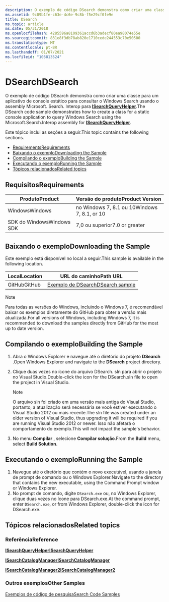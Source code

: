 ```yaml
---
description: O exemplo de código DSearch demonstra como criar uma classe para um aplicativo de console estático para consultar o Windows Search usando o assembly Microsoft. Search. Interop para ISearchQueryHelper.
ms.assetid: 9c09b1fe-c63e-4c6e-9c8b-f5e29cf0fe9e
title: DSearch
ms.topic: article
ms.date: 05/31/2018
ms.openlocfilehash: 4285596a8109361accd6b3adecf80ea98074e55e
ms.sourcegitcommit: 831e8f3db78ab820e1710cede244553c70e50500
ms.translationtype: MT
ms.contentlocale: pt-BR
ms.lasthandoff: 01/07/2021
ms.locfileid: "105813524"
---
```

# <a name="dsearch"></a><span data-ttu-id="37d32-103">DSearch</span><span class="sxs-lookup"><span data-stu-id="37d32-103">DSearch</span></span>

<span data-ttu-id="37d32-104">O exemplo de código DSearch demonstra como criar uma classe para um aplicativo de console estático para consultar o Windows Search usando o assembly Microsoft. Search. Interop para [**ISearchQueryHelper**](/windows/desktop/api/Searchapi/nn-searchapi-isearchqueryhelper).</span><span class="sxs-lookup"><span data-stu-id="37d32-104">The DSearch code sample demonstrates how to create a class for a static console application to query Windows Search using the Microsoft.Search.Interop assembly for [**ISearchQueryHelper**](/windows/desktop/api/Searchapi/nn-searchapi-isearchqueryhelper).</span></span>

<span data-ttu-id="37d32-105">Este tópico inclui as seções a seguir.</span><span class="sxs-lookup"><span data-stu-id="37d32-105">This topic contains the following sections.</span></span>

- [<span data-ttu-id="37d32-106">Requirements</span><span class="sxs-lookup"><span data-stu-id="37d32-106">Requirements</span></span>](#requirements)
- [<span data-ttu-id="37d32-107">Baixando o exemplo</span><span class="sxs-lookup"><span data-stu-id="37d32-107">Downloading the Sample</span></span>](#downloading-the-sample)
- [<span data-ttu-id="37d32-108">Compilando o exemplo</span><span class="sxs-lookup"><span data-stu-id="37d32-108">Building the Sample</span></span>](#building-the-sample)
- [<span data-ttu-id="37d32-109">Executando o exemplo</span><span class="sxs-lookup"><span data-stu-id="37d32-109">Running the Sample</span></span>](#running-the-sample)
- [<span data-ttu-id="37d32-110">Tópicos relacionados</span><span class="sxs-lookup"><span data-stu-id="37d32-110">Related topics</span></span>](#related-topics)

## <a name="requirements"></a><span data-ttu-id="37d32-111">Requisitos</span><span class="sxs-lookup"><span data-stu-id="37d32-111">Requirements</span></span>

| <span data-ttu-id="37d32-112">Produto</span><span class="sxs-lookup"><span data-stu-id="37d32-112">Product</span></span>     | <span data-ttu-id="37d32-113">Versão do produto</span><span class="sxs-lookup"><span data-stu-id="37d32-113">Product Version</span></span>          |
|-------------|--------------------------|
| <span data-ttu-id="37d32-114">Windows</span><span class="sxs-lookup"><span data-stu-id="37d32-114">Windows</span></span>     | <span data-ttu-id="37d32-115">no Windows 7, 8.1 ou 10</span><span class="sxs-lookup"><span data-stu-id="37d32-115">Windows 7, 8.1, or 10</span></span>    |
| <span data-ttu-id="37d32-116">SDK do Windows</span><span class="sxs-lookup"><span data-stu-id="37d32-116">Windows SDK</span></span> | <span data-ttu-id="37d32-117">7,0 ou superior</span><span class="sxs-lookup"><span data-stu-id="37d32-117">7.0 or greater</span></span>           |

## <a name="downloading-the-sample"></a><span data-ttu-id="37d32-118">Baixando o exemplo</span><span class="sxs-lookup"><span data-stu-id="37d32-118">Downloading the Sample</span></span>

<span data-ttu-id="37d32-119">Este exemplo está disponível no local a seguir.</span><span class="sxs-lookup"><span data-stu-id="37d32-119">This sample is available in the following location.</span></span>

| <span data-ttu-id="37d32-120">Local</span><span class="sxs-lookup"><span data-stu-id="37d32-120">Location</span></span>      | <span data-ttu-id="37d32-121">URL do caminho</span><span class="sxs-lookup"><span data-stu-id="37d32-121">Path URL</span></span>                                                                  |
|---------------|---------------------------------------------------------------------------|
| <span data-ttu-id="37d32-122">GitHub</span><span class="sxs-lookup"><span data-stu-id="37d32-122">GitHub</span></span>        | [<span data-ttu-id="37d32-123">Exemplo de DSearch</span><span class="sxs-lookup"><span data-stu-id="37d32-123">DSearch sample</span></span>](https://github.com/Microsoft/Windows-classic-samples/tree/master/Samples/Win7Samples/winui/WindowsSearch/DSearch)         |

> [!NOTE]  
> <span data-ttu-id="37d32-124">Para todas as versões do Windows, incluindo o Windows 7, é recomendável baixar os exemplos diretamente do GitHub para obter a versão mais atualizada.</span><span class="sxs-lookup"><span data-stu-id="37d32-124">For all versions of Windows, including Windows 7, it is recommended to download the samples directly from GitHub for the most up to date version.</span></span>

## <a name="building-the-sample"></a><span data-ttu-id="37d32-125">Compilando o exemplo</span><span class="sxs-lookup"><span data-stu-id="37d32-125">Building the Sample</span></span>

1. <span data-ttu-id="37d32-126">Abra o Windows Explorer e navegue até o diretório do projeto **DSearch** .</span><span class="sxs-lookup"><span data-stu-id="37d32-126">Open Windows Explorer and navigate to the **DSearch** project directory.</span></span>
2. <span data-ttu-id="37d32-127">Clique duas vezes no ícone do arquivo DSearch. sln para abrir o projeto no Visual Studio.</span><span class="sxs-lookup"><span data-stu-id="37d32-127">Double-click the icon for the DSearch.sln file to open the project in Visual Studio.</span></span>
  
    > [!NOTE]  
    > <span data-ttu-id="37d32-128">O arquivo sln foi criado em uma versão mais antiga do Visual Studio, portanto, a atualização será necessária se você estiver executando o Visual Studio 2012 ou mais recente.</span><span class="sxs-lookup"><span data-stu-id="37d32-128">The sln file was created under an older version of Visual Studio, thus upgrading it will be required if you are running Visual Studio 2012 or newer.</span></span> <span data-ttu-id="37d32-129">Isso não afetará o comportamento do exemplo.</span><span class="sxs-lookup"><span data-stu-id="37d32-129">This will not impact the sample's behavior.</span></span>

3. <span data-ttu-id="37d32-130">No menu **Compilar** , selecione **Compilar solução**.</span><span class="sxs-lookup"><span data-stu-id="37d32-130">From the **Build** menu, select **Build Solution**.</span></span>

## <a name="running-the-sample"></a><span data-ttu-id="37d32-131">Executando o exemplo</span><span class="sxs-lookup"><span data-stu-id="37d32-131">Running the Sample</span></span>

1. <span data-ttu-id="37d32-132">Navegue até o diretório que contém o novo executável, usando a janela de prompt de comando ou o Windows Explorer.</span><span class="sxs-lookup"><span data-stu-id="37d32-132">Navigate to the directory that contains the new executable, using the Command Prompt window or Windows Explorer.</span></span>
2. <span data-ttu-id="37d32-133">No prompt de comando, digite `DSearch.exe` ou, no Windows Explorer, clique duas vezes no ícone para DSearch.exe.</span><span class="sxs-lookup"><span data-stu-id="37d32-133">At the command prompt, enter `DSearch.exe`, or from Windows Explorer, double-click the icon for DSearch.exe.</span></span>

## <a name="related-topics"></a><span data-ttu-id="37d32-134">Tópicos relacionados</span><span class="sxs-lookup"><span data-stu-id="37d32-134">Related topics</span></span>

### <a name="reference"></a><span data-ttu-id="37d32-135">Referência</span><span class="sxs-lookup"><span data-stu-id="37d32-135">Reference</span></span>

[<span data-ttu-id="37d32-136">**ISearchQueryHelper**</span><span class="sxs-lookup"><span data-stu-id="37d32-136">**ISearchQueryHelper**</span></span>](/windows/desktop/api/Searchapi/nn-searchapi-isearchqueryhelper)

[<span data-ttu-id="37d32-137">**ISearchCatalogManager**</span><span class="sxs-lookup"><span data-stu-id="37d32-137">**ISearchCatalogManager**</span></span>](/windows/desktop/api/Searchapi/nn-searchapi-isearchcatalogmanager)

[<span data-ttu-id="37d32-138">**ISearchCatalogManager2**</span><span class="sxs-lookup"><span data-stu-id="37d32-138">**ISearchCatalogManager2**</span></span>](/windows/desktop/api/Searchapi/nn-searchapi-isearchcatalogmanager2)

### <a name="other-samples"></a><span data-ttu-id="37d32-139">Outros exemplos</span><span class="sxs-lookup"><span data-stu-id="37d32-139">Other Samples</span></span>

[<span data-ttu-id="37d32-140">Exemplos de código de pesquisa</span><span class="sxs-lookup"><span data-stu-id="37d32-140">Search Code Samples</span></span>](-search-samples-ovw.md)
